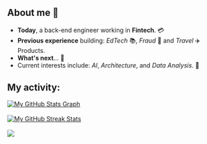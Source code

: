 ## About me 👋

- <b>Today</b>, a back-end engineer working in **Fintech**. 💳 
- <b>Previous experience</b> building: _EdTech_ 📚, _Fraud_ :rotating_light: and _Travel_ ✈️ Products.
- <b>What's next</b>... 🚀 
- Current interests include: _AI_, _Architecture_, and _Data Analysis_. 🧠 

<div align="left" style="margin-top: 30px;">
  
  <h2 align="left">My activity:</h2> 

  <a href="https://github.com/bben1/bben1">
    <img align="center" src="https://github-profile-summary-cards.vercel.app/api/cards/profile-details?username=bben1&theme=tokyonight&hide_border=true)](https://github.com/bben1" alt="My GitHub Stats Graph"/>
  </a>
  <br><br>
  <a href="https://github.com/bben1/bben1">
    <img align="center" src="https://github-readme-streak-stats.herokuapp.com/?user=bben1&theme=tokyonight" alt="My GitHub Streak Stats"/>
  </a>
  <br><br>
  <div style="display: flex; align-items: center; justify-content: space-between;">
    <img src="https://views.whatilearened.today/views/github/bben1/bben.svg?cache=remove"/>
  </div>
</div>
